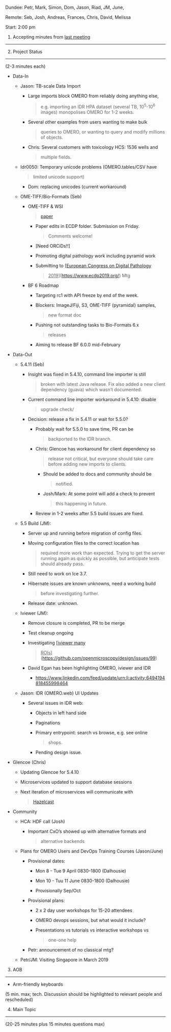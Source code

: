 Dundee: Petr, Mark, Simon, Dom, Jason, Riad, JM, June,

Remote: Seb, Josh, Andreas, Frances, Chris, David, Melissa

Start: 2:00 pm

1. Accepting minutes from [<u>last meeting</u>](https://drive.google.com/open?id=1TndXeC3wQSZVEaB5ZGpEAaPRl1QAufSI)
-------------------------------------------------------------------------------------------------------------------

2. Project Status
-----------------

(2-3 minutes each)

-   Data-In

    -   Jason: TB-scale Data Import

        -   Large imports block OMERO from reliably doing anything else,
            > e.g. importing an IDR HPA dataset (several TB,
            > 10<sup>5</sup>-10<sup>6</sup> images) monopolises OMERO
            > for 1-2 weeks.

        -   Several other examples from users wanting to make bulk
            > queries to OMERO, or wanting to query and modify millions
            > of objects.

        -   Chris: Several customers with toxicology HCS: 1536 wells and
            > multiple fields.

    -   Idr0050: Temporary unicode problems (OMERO.tables/CSV have
        > limited unicode support)

        -   Dom: replacing unicodes (current workaround)

    -   OME-TIFF/Bio-Formats (Seb)

        -   OME-TIFF & WSI
            > [<u>paper</u>](https://docs.google.com/document/d/1HTZ-Oxq8RnDoHB3riHE-eSa2P0xZAv7kbdIv5ejpY1c/edit)

            -   Paper edits in ECDP folder. Submission on Friday.
                > Comments welcome!

            -   \[Need ORCiDs!!\]

            -   Promoting digital pathology work including pyramid work

            -   Submitting to [<u>European Congress on Digital Pathology
                > 2019</u>](https://www.ecdp2019.org/) Mtg

        -   BF 6 Roadmap

            -   Targeting rc1 with API freeze by end of the week.

            -   Blockers: ImageJ/Fiji, S3, OME-TIFF (pyramidal) samples,
                > new format doc

            -   Pushing not outstanding tasks to Bio-Formats 6.x
                > releases

            -   Aiming to release BF 6.0.0 mid-February

-   Data-Out

    -   5.4.11 (Seb)

        -   Insight was fixed in 5.4.10, command line importer is still
            > broken with latest Java release. Fix also added a new
            > client dependency (guava) which wasn’t documented.

        -   Current command line importer workaround in 5.4.10: disable
            > upgrade check/

        -   Decision: release a fix in 5.4.11 or wait for 5.5.0?

            -   Probably wait for 5.5.0 to save time, PR can be
                > backported to the IDR branch.

            -   Chris: Glencoe has workaround for client dependency so
                > release not critical, but everyone should take care
                > before adding new imports to clients.

                -   Should be added to docs and community should be
                    > notified.

                -   Josh/Mark: At some point will add a check to prevent
                    > this happening in future.

            -   Review in 1-2 weeks after 5.5 build issues are fixed.

    -   5.5 Build (JM):

        -   Server up and running before migration of config files.

        -   Moving configuration files to the correct location has
            > required more work than expected. Trying to get the server
            > running again as quickly as possible, but anticipate tests
            > should already pass.

        -   Still need to work on Ice 3.7.

        -   Hibernate issues are known unknowns, need a working build
            > before investigating further.

        -   Release date: unknown.

    -   Iviewer (JM):

        -   Remove closure is completed, PR to be merge

        -   Test cleanup ongoing

        -   Investigating [<u>iviewer many
            > ROIs</u>](https://github.com/openmicroscopy/design/issues/99)

        -   David Egan has been highlighting OMERO, iviewer and IDR

            -   [<u>https://www.linkedin.com/feed/update/urn:li:activity:6494194818455998464</u>](https://www.linkedin.com/feed/update/urn:li:activity:6494194818455998464)

    -   Jason: IDR (OMERO.web) UI Updates

        -   Several issues in IDR web:

            -   Objects in left hand side

            -   Paginations

            -   Primary entrypoint: search vs browse, e.g. see online
                > shops.

            -   Pending design issue.

-   Glencoe (Chris)

    -   Updating Glencoe for 5.4.10

    -   Microservices updated to support database sessions

    -   Next iteration of microservices will communicate with
        > [<u>Hazelcast</u>](https://hazelcast.org/)

-   Community

    -   HCA: HDF call (Josh)

        -   Important CxO’s showed up with alternative formats and
            > alternative backends

    -   Plans for OMERO Users and DevOps Training Courses (Jason/June)

        -   Provisional dates:

            -   Mon 8 - Tue 9 April 0830-1800 (Dalhousie)

            -   Mon 10 - Tuu 11 June 0830-1800 (Dalhousie)

            -   Provisionally Sep/Oct

        -   Provisional plans:

            -   2 x 2 day user workshops for 15-20 attendees

            -   OMERO devops sessions, but what would it include?

            -   Presentations vs tutorials vs interactive workshops vs
                > one-one help

        -   Petr: announcement of no classical mtg?

    -   Petr/JM: Visiting Singapore in March 2019

3. AOB
------

-   Arm-friendly keyboards

(5 min. max; tech. Discussion should be highlighted to relevant people
and rescheduled)

4. Main Topic
-------------

(20-25 minutes plus 15 minutes questions max)
